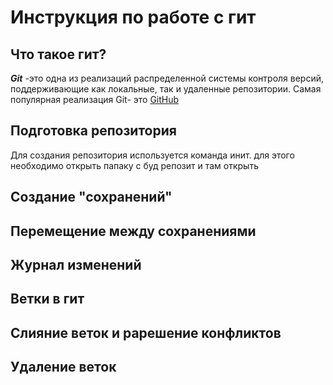 # Инструкция по работе с гит

## Что такое гит?

***Git*** -это одна из реализаций распределенной системы контроля версий, поддерживающие как локальные, так и удаленные репозитории.
Самая популярная реализация Git- это [GitHub](htttps://github.com)

## Подготовка репозитория
Для создания репозитория используется команда инит. для этого необходимо открыть папаку с буд репозит и там открыть
## Создание "сохранений"

## Перемещение между сохранениями

## Журнал изменений

## Ветки в гит

## Слияние веток и рарешение конфликтов

## Удаление веток